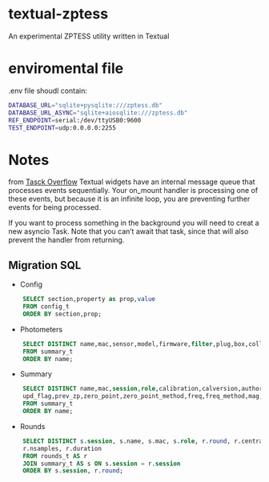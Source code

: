 # textual-zptess
An experimental ZPTESS utility written in Textual

# enviromental file
.env file shoudl contain:

```bash
DATABASE_URL="sqlite+pysqlite:///zptess.db"
DATABASE_URL_ASYNC="sqlite+aiosqlite:///zptess.db"
REF_ENDPOINT=serial:/dev/ttyUSB0:9600
TEST_ENDPOINT=udp:0.0.0.0:2255
```

# Notes

from [Tasck Overflow](https://stackoverflow.com/questions/71631247/textual-python-tui-enabling-long-running-external-asyncio-functionality)
Textual widgets have an internal message queue that processes events sequentially. Your on_mount handler is processing one of these events, but because it is an infinite loop, you are preventing further events for being processed.

If you want to process something in the background you will need to creat a new asyncio Task. Note that you can’t await that task, since that will also prevent the handler from returning.

## Migration SQL
- Config
```SQL
	SELECT section,property as prop,value
	FROM config_t
	ORDER BY section,prop;
```
- Photometers

```SQL
	SELECT DISTINCT name,mac,sensor,model,firmware,filter,plug,box,collector
	FROM summary_t
	ORDER BY name;
```

- Summary

```SQL
	SELECT DISTINCT name,mac,session,role,calibration,calversion,author,nrounds,offset as zp_offset,
	upd_flag,prev_zp,zero_point,zero_point_method,freq,freq_method,mag,comment
	FROM summary_t
	ORDER BY name;
```

- Rounds
```SQL
	SELECT DISTINCT s.session, s.name, s.mac, s.role, r.round, r.central, r.freq, r.stddev, r.mag, r.zp_fict, r.zero_point, 
	r.nsamples, r.duration
	FROM rounds_t AS r
	JOIN summary_t AS s ON s.session = r.session
	ORDER BY s.session, r.round;
```
